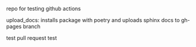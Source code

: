 repo for testing github actions

upload_docs: installs package with poetry 
and uploads sphinx docs to gh-pages branch


test
pull request test

